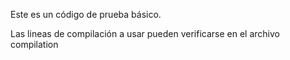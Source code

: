 Este es un código de prueba básico.

Las lineas de compilación a usar pueden verificarse en el archivo
compilation
